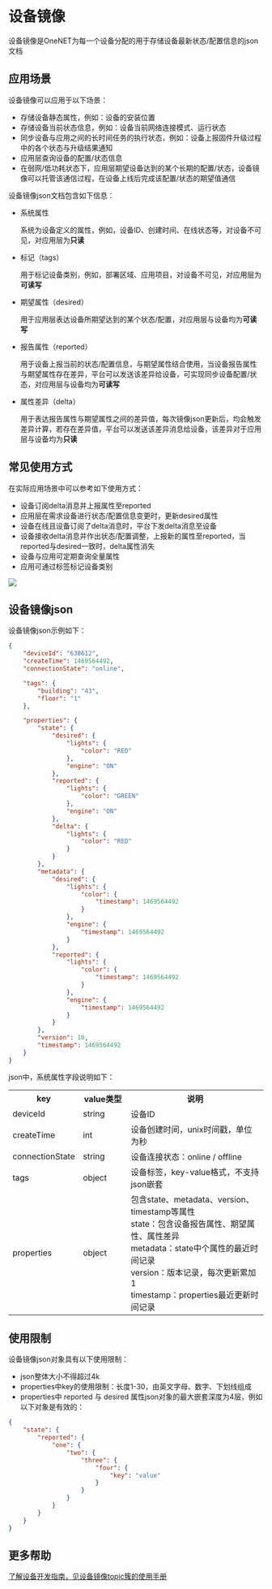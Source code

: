 # 设备镜像

设备镜像是OneNET为每一个设备分配的用于存储设备最新状态/配置信息的json文档

## 应用场景
设备镜像可以应用于以下场景：

- 存储设备静态属性，例如：设备的安装位置
- 存储设备当前状态信息，例如：设备当前网络连接模式、运行状态
- 同步设备与应用之间的长时间任务的执行状态，例如：设备上报固件升级过程中的各个状态与升级结果通知
- 应用层查询设备的配置/状态信息
- 在弱网/低功耗状态下，应用层期望设备达到的某个长期的配置/状态，设备镜像可以托管该通信过程，在设备上线后完成该配置/状态的期望值通信


设备镜像json文档包含如下信息：
- 系统属性

    系统为设备定义的属性，例如，设备ID、创建时间、在线状态等，对设备不可见，对应用层为**只读**

- 标记（tags）

    用于标记设备类别，例如，部署区域、应用项目，对设备不可见，对应用层为**可读写**

- 期望属性（desired）

    用于应用层表达设备所期望达到的某个状态/配置，对应用层与设备均为**可读写**

- 报告属性（reported）

    用于设备上报当前的状态/配置信息，与期望属性结合使用，当设备报告属性与期望属性存在差异，平台可以发送该差异给设备，可实现同步设备配置/状态，对应用层与设备均为**可读写**

- 属性差异（delta）

    用于表达报告属性与期望属性之间的差异值，每次镜像json更新后，均会触发差异计算，若存在差异值，平台可以发送该差异消息给设备，该差异对于应用层与设备均为**只读**

## 常见使用方式

在实际应用场景中可以参考如下使用方式：
- 设备订阅delta消息并上报属性至reported
- 应用层在需求设备进行状态/配置信息变更时，更新desired属性
- 设备在线且设备订阅了delta消息时，平台下发delta消息至设备
- 设备接收delta消息并作出状态/配置调整，上报新的属性至reported，当reported与desired一致时，delta属性消失
- 设备与应用可定期查询全量属性
- 应用可通过标签标记设备类别

![](/images/devce-image/usage.jpg)

## 设备镜像json

设备镜像json示例如下：
```json
{
    "deviceId": "638612",
    "createTime": 1469564492,
    "connectionState": "online",

    "tags": {
        "building": "43",
        "floor": "1"
    },

    "properties": {
        "state": {
            "desired": {
                "lights": {
                    "color": "RED"
                },
                "engine": "ON"
            },
            "reported": {
                "lights": {
                    "color": "GREEN"
                },
                "engine": "ON"
            },
            "delta": {
                "lights": {
                    "color": "RED"
                }
            }
        },
        "metadata": {
            "desired": {
                "lights": {
                    "color": {
                        "timestamp": 1469564492
                    }
                },
                "engine": {
                    "timestamp": 1469564492
                }
            },
            "reported": {
                "lights": {
                    "color": {
                        "timestamp": 1469564492
                    }
                },
                "engine": {
                    "timestamp": 1469564492
                }
            }
        },
        "version": 10,
        "timestamp": 1469564492
    }
}
```

json中，系统属性字段说明如下：
<table>
<tr><th width="20%">key</th><th width="20%">value类型</th><th width="60%">说明</th></tr>
<tr><td>deviceId</td><td>string</td><td>设备ID</td></tr>
<tr><td>createTime</td><td>int</td><td>设备创建时间，unix时间戳，单位为秒</td></tr>
<tr><td>connectionState</td><td>string</td><td>设备连接状态：online / offline</td></tr>
<tr><td>tags</td><td>object</td><td>设备标签，key-value格式，不支持json嵌套</td></tr>
<tr><td>properties</td><td>object</td><td>包含state、metadata、version、timestamp等属性<br>state：包含设备报告属性、期望属性、属性差异<br>metadata：state中个属性的最近时间记录<br>version：版本记录，每次更新累加1<br>timestamp：properties最近更新时间记录</td></tr>
</table>


## 使用限制
设备镜像json对象具有以下使用限制：
- json整体大小不得超过4k
- properties中key的使用限制：长度1-30，由英文字母、数字、下划线组成
- properties中 reported 与 desired 属性json对象的最大嵌套深度为4层，例如以下对象是有效的：

```json
{
    "state": {
        "reported": {
            "one": {
                "two": {
                    "three": {
                        "four": {
                            "key": "value"
                        }
                    }
                }
            }
        }
    }
}
```

## 更多帮助

[了解设备开发指南，见设备镜像topic簇的使用手册](/book/device-develop/multpro/MQTTS/topics/image-topics.md)
